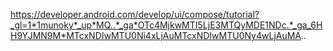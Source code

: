 https://developer.android.com/develop/ui/compose/tutorial?_gl=1*1munoky*_up*MQ..*_ga*OTc4MjkwMTI5LjE3MTQyMDE1NDc.*_ga_6HH9YJMN9M*MTcxNDIwMTU0Ni4xLjAuMTcxNDIwMTU0Ny4wLjAuMA..

